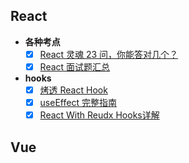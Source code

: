 ## React
* **各种考点**
  * [x] [React 灵魂 23 问，你能答对几个？](https://zhuanlan.zhihu.com/p/304213203)
  *  [x] [React  面试题汇总](https://zhuanlan.zhihu.com/p/304213203)

* **hooks**
  * [x] [烤透 React Hook](https://juejin.cn/post/6867745889184972814)
  * [x] [useEffect 完整指南](https://overreacted.io/zh-hans/a-complete-guide-to-useeffect/)
  * [x] [React With Reudx Hooks详解](https://juejin.im/post/6888529255244759047#heading-16)
## Vue